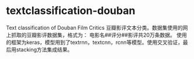 # textclassification-douban
Text classification of Douban Film Critics
豆瓣影评文本分类。数据集使用的网上抓取的豆瓣影评数据集，格式为： 电影名##评分##影评共20万条数据。
使用的框架为keras，模型用到了textrnn，textcnn，rcnn等模型。使用交叉验证，最后用stacking方法集成结果。
